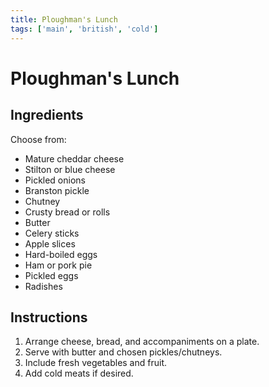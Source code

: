 ```yaml
---
title: Ploughman's Lunch
tags: ['main', 'british', 'cold']
---
```


# Ploughman's Lunch

## Ingredients
Choose from:
- Mature cheddar cheese
- Stilton or blue cheese
- Pickled onions
- Branston pickle
- Chutney
- Crusty bread or rolls
- Butter
- Celery sticks
- Apple slices
- Hard-boiled eggs
- Ham or pork pie
- Pickled eggs
- Radishes

## Instructions
1. Arrange cheese, bread, and accompaniments on a plate.
2. Serve with butter and chosen pickles/chutneys.
3. Include fresh vegetables and fruit.
4. Add cold meats if desired. 